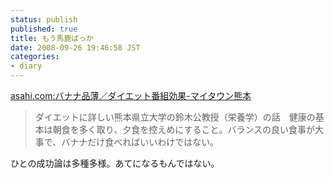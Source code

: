 ```yaml
---
status: publish
published: true
title: もう馬鹿ばっか
date: 2008-09-26 19:46:58 JST
categories:
- diary
---
```

<a href="http://mytown.asahi.com/kumamoto/news.php?k_id=44000000809240004">asahi.com:バナナ品薄／ダイエット番組効果-マイタウン熊本</a>
<blockquote>ダイエットに詳しい熊本県立大学の鈴木公教授（栄養学）の話　健康の基本は朝食を多く取り、夕食を控えめにすること。バランスの良い食事が大事で、バナナだけ食べればいいわけではない。</blockquote>
ひとの成功論は多種多様。あてになるもんではない。
